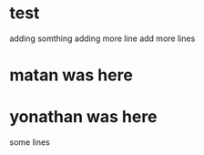 # test
adding somthing
adding more line
add more lines

# matan was here
# yonathan was here
some lines

